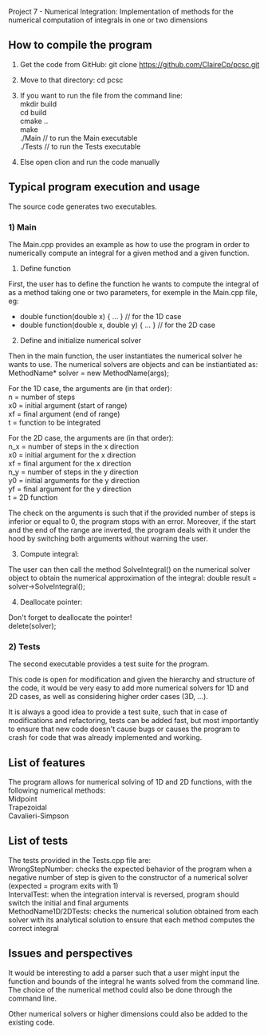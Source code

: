 Project 7 - Numerical Integration: Implementation of methods for the numerical computation of integrals in one or two dimensions

## How to compile the program ##

1) Get the code from GitHub: git clone https://github.com/ClaireCp/pcsc.git

2) Move to that directory: cd pcsc

3) If you want to run the file from the command line: 
<br />	mkdir build
<br />	cd build
<br />	cmake ..
<br /> 	make
<br />	./Main   // to run the Main executable
<br />	./Tests  // to run the Tests executable

4) Else open clion and run the code manually


## Typical program execution and usage ##
The source code generates two executables.

### 1) Main ###
The Main.cpp provides an example as how to use the program in order to numerically compute an integral for a given method and a given function.

1) Define function

First, the user has to define the function he wants to compute the integral of as a method taking one or two parameters, for exemple in the Main.cpp file, eg:
- double function(double x) { ... } // for the 1D case
- double function(double x, double y) { ... } // for the 2D case

2) Define and initialize numerical solver

Then in the main function, the user instantiates the numerical solver he wants to use. The numerical solvers are objects and can be instiantiated as:
<br />	MethodName* solver = new MethodName(args);

For the 1D case, the arguments are (in that order):
<br />	n = number of steps
<br />	x0 = initial argument (start of range)
<br />	xf = final argument (end of range)
<br />	t = function to be integrated

For the 2D case, the arguments are (in that order):
<br />	n_x = number of steps in the x direction
<br />	x0 = initial argument for the x direction
<br />	xf = final argument for the x direction
<br />	n_y = number of steps in the y direction
<br />	y0 = initial arguments for the y direction
<br />	yf = final argument for the y direction
<br />	t = 2D function

The check on the arguments is such that if the provided number of steps is inferior or equal to 0, the program stops with an error. Moreover, if the start and the end of the range are inverted, the  program deals with it under the hood by switching both arguments without warning the user.

3) Compute integral: 

The user can then call the method SolveIntegral() on the numerical solver object to obtain the numerical approximation of the integral:
	double result = solver->SolveIntegral();

4) Deallocate pointer: 

Don't forget to deallocate the pointer!
<br />	delete(solver);

### 2) Tests ###
The second executable provides a test suite for the program.

This code is open for modification and given the hierarchy and structure of the code, it would be very easy to add more numerical solvers for 1D and 2D cases, as well as considering higher order cases (3D, ...). 

It is always a good idea to provide a test suite, such that in case of modifications and refactoring, tests can be added fast, but most importantly to ensure that new code doesn't cause bugs or causes the program to crash for code that was already implemented and working.


## List of features ##
The program allows for numerical solving of 1D and 2D functions, with the following numerical methods:
<br />	Midpoint
<br />	Trapezoidal
<br />	Cavalieri-Simpson

## List of tests ##
The tests provided in the Tests.cpp file are:
<br />	WrongStepNumber: checks the expected behavior of the program when a negative number of step is given to the constructor of a numerical solver (expected = program exits with 1)
<br />	IntervalTest: when the integration interval is reversed, program should switch the initial and final arguments
<br />	MethodName1D/2DTests: checks the numerical solution obtained from each solver with its analytical solution to ensure that each method computes the correct integral

## Issues and perspectives ##
It would be interesting to add a parser such that a user might input the function and bounds of the integral he wants solved from the command line. The choice of the numerical method could also be done through the command line.

Other numerical solvers or higher dimensions could also be added to the existing code.





